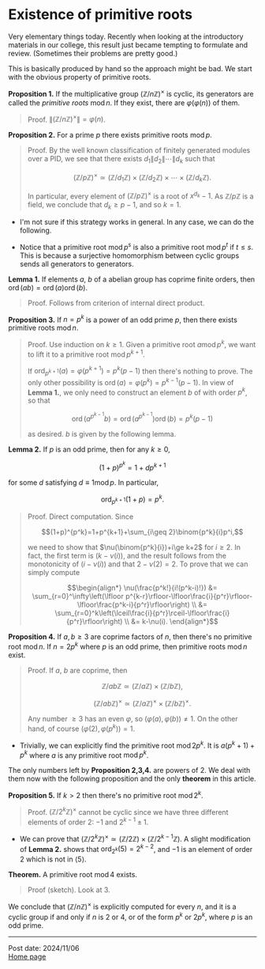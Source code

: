 # Existence of primitive roots

Very elementary things today. Recently when looking at the introductory materials in our college, this result just became tempting to formulate and review. (Sometimes their problems are pretty good.)

This is basically produced by hand so the approach might be bad. We start with the obvious property of primitive roots.

**Proposition 1.** If the multiplicative group $(\mathbb{Z}/n\mathbb{Z})^\times$ is cyclic, its generators are called the *primitive roots* $\operatorname{mod}n$. If they exist, there are $\varphi(\varphi(n))$ of them.

> Proof. $\left\|(\mathbb{Z}/n\mathbb{Z})^\times\right\|=\varphi(n)$.

**Proposition 2.** For a prime $p$ there exists primitive roots $\operatorname{mod} p$.

> Proof. By the well known classification of finitely generated modules over a PID, we see that there exists $d_1\|d_2\|\cdots\|d_k$ such that
>
> $$(\mathbb{Z}/p\mathbb{Z})^\times\simeq(\mathbb{Z}/d_1\mathbb{Z})\times(\mathbb{Z}/d_2\mathbb{Z})\times\cdots\times(\mathbb{Z}/d_k\mathbb{Z}).$$
>
> In particular, every element of $(\mathbb{Z}/p\mathbb{Z})^\times$ is a root of $x^{d_k}-1$. As $\mathbb{Z}/p\mathbb{Z}$ is a field, we conclude that $d_k\geq p-1$, and so $k=1$.

- I'm not sure if this strategy works in general. In any case, we can do the following.

- Notice that a primitive root $\operatorname{mod} p^s$ is also a primitive root $\operatorname{mod} p^t$ if $t\leq s$. This is because a surjective homomorphism between cyclic groups sends all generators to generators.

**Lemma 1.** If elements $a$, $b$ of a abelian group has coprime finite orders, then $\operatorname{ord}(ab)=\operatorname{ord}(a)\operatorname{ord}(b)$.

> Proof. Follows from criterion of internal direct product.

**Proposition 3.** If $n=p^k$ is a power of an odd prime $p$, then there exists primitive roots $\operatorname{mod} n$.

> Proof. Use induction on $k\geq 1$. Given a primitive root $a\operatorname{mod} p^k$, we want to lift it to a primitive root $\operatorname{mod}p^{k+1}$.
>
> If $\operatorname{ord}_{p^{k+1}}(a)=\varphi(p^{k+1})=p^k(p-1)$ then there's nothing to prove. The only other possibility is $\operatorname{ord}(a)=\varphi(p^k)=p^{k-1}(p-1)$. In view of **Lemma 1.**, we only need to construct an element $b$ of with order $p^k$, so that
> 
> $$\operatorname{ord}(a^{p^{k-1}}b)=\operatorname{ord}(a^{p^{k-1}})\operatorname{ord}(b)=p^k(p-1)$$
>
> as desired. $b$ is given by the following lemma.

**Lemma 2.** If $p$ is an odd prime, then for any $k\geq 0$, 

$$(1+p)^{p^k}=1+dp^{k+1}$$

for some $d$ satisfying $d\equiv 1\operatorname{mod}p$. In particular,

$$\operatorname{ord}_{p^{k+1}}(1+p)=p^k.$$

> Proof. Direct computation. Since
>
> $$(1+p)^{p^k}=1+p^{k+1}+\sum_{i\geq 2}\binom{p^k}{i}p^i,$$
>
> we need to show that $\nu(\binom{p^k}{i})+i\ge k+2$ for $i\geq 2$. In fact, the first term is $(k-\nu(i))$, and the result follows from the monotonicity of $(i-\nu(i))$ and that $2-\nu(2)=2$. To prove that we can simply compute
>
> $$\begin{align*}
    \nu(\frac{p^k!}{i!(p^k-i)!}) &= \sum_{r=0}^\infty\left(\lfloor p^{k-r}\rfloor-\lfloor\frac{i}{p^r}\rfloor-\lfloor\frac{p^k-i}{p^r}\rfloor\right) \\
    &= \sum_{r=0}^k\left(\lceil\frac{i}{p^r}\rceil-\lfloor\frac{i}{p^r}\rfloor\right) \\
    &= k-\nu(i).
\end{align*}$$

**Proposition 4.** If $a,b\geq 3$ are coprime factors of $n$, then there's no primitive root $\operatorname{mod}n$. If $n=2p^k$ where $p$ is an odd prime, then primitive roots $\operatorname{mod}n$ exist.

> Proof. If $a$, $b$ are coprime, then
>
> $$\mathbb{Z}/ab\mathbb{Z}\simeq(\mathbb{Z}/a\mathbb{Z})\times(\mathbb{Z}/b\mathbb{Z}),$$
>
> $$(\mathbb{Z}/ab\mathbb{Z})^\times\simeq(\mathbb{Z}/a\mathbb{Z})^\times\times(\mathbb{Z}/b\mathbb{Z})^\times.$$
>
> Any number $\geq 3$ has an even $\varphi$, so $(\varphi(a),\varphi(b))\neq 1$. On the other hand, of course $(\varphi(2),\varphi(p^k))=1$.

- Trivially, we can explicitly find the primitive root $\operatorname{mod}2p^k$. It is $a(p^k+1)+p^k$ where $a$ is any primitive root $\operatorname{mod}p^k$.

The only numbers left by **Proposition 2,3,4.** are powers of $2$. We deal with them now with the following proposition and the only **theorem** in this article.

**Proposition 5.** If $k>2$ then there's no primitive root $\operatorname{mod}2^k$.

> Proof. $(\mathbb{Z}/2^k\mathbb{Z})^\times$ cannot be cyclic since we have three different elements of order $2$: $-1$ and $2^{k-1}\pm 1$.

- We can prove that $(\mathbb{Z}/2^k\mathbb{Z})^\times\simeq(\mathbb{Z}/2\mathbb{Z})\times(\mathbb{Z}/2^{k-1}\mathbb{Z})$. A slight modification of **Lemma 2.** shows that $\operatorname{ord}_{2^k}(5)=2^{k-2}$, and $-1$ is an element of order $2$ which is not in $\langle 5\rangle$.


**Theorem.** A primitive root $\operatorname{mod}4$ exists.

> Proof (sketch). Look at $3$.

We conclude that $(\mathbb{Z}/n\mathbb{Z})^\times$ is explicitly computed for every $n$, and it is a cyclic group if and only if $n$ is $2$ or $4$, or of the form $p^k$ or $2p^k$, where $p$ is an odd prime.


---
Post date: 2024/11/06 \
[Home page](https://caelestia.github.io)